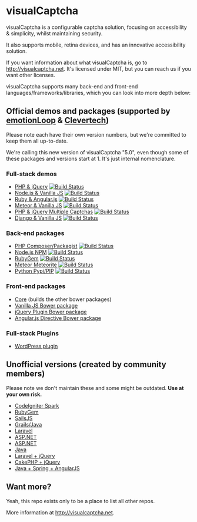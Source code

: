 # visualCaptcha

visualCaptcha is a configurable captcha solution, focusing on accessibility & simplicity, whilst maintaining security.

It also supports mobile, retina devices, and has an innovative accessibility solution.

If you want information about what visualCaptcha is, go to http://visualcaptcha.net. It's licensed under MIT, but you can reach us if you want other licenses.

visualCaptcha supports many back-end and front-end languages/frameworks/libraries, which you can look into more depth below:

## Official demos and packages (supported by [emotionLoop](http://emotionloop.com) & [Clevertech](http://www.clevertech.biz))

Please note each have their own version numbers, but we're committed to keep them all up-to-date.

We're calling this new version of visualCaptcha "5.0", even though some of these packages and versions start at 1. It's just internal nomenclature.

### Full-stack demos

- [PHP & jQuery](https://github.com/emotionLoop/visualCaptcha-PHP) [![Build Status](https://travis-ci.org/emotionLoop/visualCaptcha-PHP.png?branch=master)](https://travis-ci.org/emotionLoop/visualCaptcha-PHP)
- [Node.js & Vanilla JS](https://github.com/emotionLoop/visualCaptcha-node) [![Build Status](https://travis-ci.org/emotionLoop/visualCaptcha-node.png?branch=master)](https://travis-ci.org/emotionLoop/visualCaptcha-node)
- [Ruby & Angular.js](https://github.com/emotionLoop/visualCaptcha-ruby) [![Build Status](https://travis-ci.org/emotionLoop/visualCaptcha-ruby.png?branch=master)](https://travis-ci.org/emotionLoop/visualCaptcha-ruby)
- [Meteor & Vanilla JS](https://github.com/emotionLoop/visualCaptcha-meteor) [![Build Status](https://travis-ci.org/emotionLoop/visualCaptcha-meteor.png?branch=master)](https://travis-ci.org/emotionLoop/visualCaptcha-meteor)
- [PHP & jQuery Multiple Captchas](https://github.com/emotionLoop/visualCaptcha-multiple) [![Build Status](https://travis-ci.org/emotionLoop/visualCaptcha-multiple.png?branch=master)](https://travis-ci.org/emotionLoop/visualCaptcha-multiple)
- [Django & Vanilla JS](https://github.com/emotionLoop/visualCaptcha-django) [![Build Status](https://travis-ci.org/emotionLoop/visualCaptcha-django.png?branch=master)](https://travis-ci.org/emotionLoop/visualCaptcha-django)

### Back-end packages
- [PHP Composer/Packagist](https://github.com/emotionLoop/visualCaptcha-packagist) [![Build Status](https://travis-ci.org/emotionLoop/visualCaptcha-packagist.png?branch=master)](https://travis-ci.org/emotionLoop/visualCaptcha-packagist)
- [Node.js NPM](https://github.com/emotionLoop/visualCaptcha-npm) [![Build Status](https://travis-ci.org/emotionLoop/visualCaptcha-npm.png?branch=master)](https://travis-ci.org/emotionLoop/visualCaptcha-npm)
- [RubyGem](https://github.com/emotionLoop/visualCaptcha-rubyGem) [![Build Status](https://travis-ci.org/emotionLoop/visualCaptcha-rubyGem.png?branch=0.0.1)](https://travis-ci.org/emotionLoop/visualCaptcha-rubyGem)
- [Meteor Meteorite](https://github.com/emotionLoop/visualCaptcha-meteorite) [![Build Status](https://travis-ci.org/emotionLoop/visualCaptcha-meteorite.png?branch=master)](https://travis-ci.org/emotionLoop/visualCaptcha-meteorite)
- [Python Pypi/PIP](https://github.com/emotionLoop/visualCaptcha-python) [![Build Status](https://travis-ci.org/emotionLoop/visualCaptcha-python.png?branch=master)](https://travis-ci.org/emotionLoop/visualCaptcha-python)

### Front-end packages
- [Core](https://github.com/emotionLoop/visualCaptcha-frontend-core) (builds the other bower packages)
- [Vanilla JS Bower package](https://github.com/emotionLoop/visualCaptcha-frontend-vanilla)
- [jQuery Plugin Bower package](https://github.com/emotionLoop/visualCaptcha-frontend-jquery)
- [Angular.js Directive Bower package](https://github.com/emotionLoop/visualCaptcha-frontend-angular)

### Full-stack Plugins
- [WordPress plugin](https://github.com/emotionLoop/visualCaptcha-WordPress)

## Unofficial versions (created by community members)

Please note we don't maintain these and some might be outdated. **Use at your own risk.**

- [CodeIgniter Spark](https://github.com/montch/visualcaptcha-spark)
- [RubyGem](https://github.com/kimenye/visualcaptcha)
- [SailsJS](https://github.com/kavuri/sailsjs-visualcaptcha)
- [Grails/Java](https://github.com/matthew-b-payne/visualCaptcha-Grails)
- [Laravel](https://github.com/Metrakit/VisualCaptcha-Laravel)
- [ASP.NET](https://github.com/lukeautry/visualCaptcha-aspnet)
- [ASP.NET](https://github.com/terabytenz/VisualCaptcha.Net)
- [Java](https://github.com/bdotzour/visualCaptcha-java)
- [Laravel + jQuery](https://github.com/hugocabral/visualCaptcha-Laravel-jQuery)
- [CakePHP + jQuery](https://github.com/hashmode/VisualCaptcha-Cakephp-Plugin)
- [Java + Spring + AngularJS](https://github.com/tillkuhn/visualCaptcha-java-rest)

## Want more?

Yeah, this repo exists only to be a place to list all other repos.

More information at http://visualcaptcha.net.
